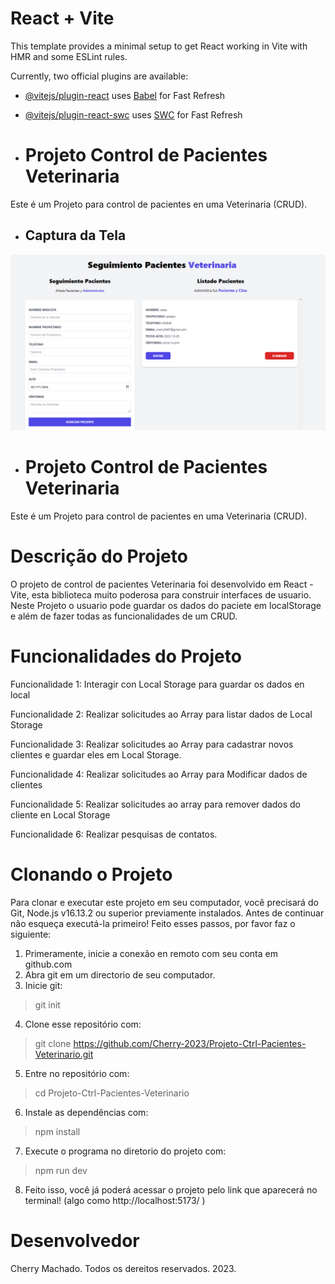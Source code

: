 # React + Vite

This template provides a minimal setup to get React working in Vite with HMR and some ESLint rules.

Currently, two official plugins are available:

- [@vitejs/plugin-react](https://github.com/vitejs/vite-plugin-react/blob/main/packages/plugin-react/README.md) uses [Babel](https://babeljs.io/) for Fast Refresh
- [@vitejs/plugin-react-swc](https://github.com/vitejs/vite-plugin-react-swc) uses [SWC](https://swc.rs/) for Fast Refresh

- # Projeto Control de Pacientes Veterinaria
Este é um Projeto para control de pacientes en uma Veterinaria (CRUD).

- ## Captura da Tela   
![alt text](https://github.com/Cherry-2023/Projeto-Ctrl-Pacientes-Veterinario/blob/master/src/assets/Pantalla.png)

- # Projeto Control de Pacientes Veterinaria
Este é um Projeto para control de pacientes en uma Veterinaria (CRUD).

# Descrição do Projeto

O projeto de control de pacientes Veterinaria foi desenvolvido em React - Vite, esta biblioteca muito poderosa para construir interfaces de usuario. Neste Projeto o usuario pode guardar os dados do paciete em localStorage e além de fazer todas as funcionalidades de um CRUD.

# Funcionalidades do Projeto

Funcionalidade 1: Interagir con Local Storage para guardar os dados en local

Funcionalidade 2: Realizar solicitudes ao Array para listar dados de Local Storage

Funcionalidade 3: Realizar solicitudes ao Array para cadastrar novos clientes e guardar eles em Local Storage.

Funcionalidade 4: Realizar solicitudes ao Array para Modificar dados de clientes

Funcionalidade 5: Realizar solicitudes ao array para remover dados do cliente en Local Storage

Funcionalidade 6: Realizar pesquisas de contatos.

# Clonando o Projeto

Para clonar e executar este projeto em seu computador, você precisará do Git, Node.js v16.13.2 ou superior previamente instalados.
Antes de continuar não esqueça executá-la primeiro!
Feito esses passos, por favor faz o siguiente:

1) Primeramente, inicie a conexão en remoto com seu conta em github.com
2) Abra git em um directorio de seu computador.
3) Inicie git:
> git init
4) Clone esse repositório com:
> git clone https://github.com/Cherry-2023/Projeto-Ctrl-Pacientes-Veterinario.git
5) Entre no repositório com:
>  cd Projeto-Ctrl-Pacientes-Veterinario
6) Instale as dependências com:
> npm install
7) Execute o programa no diretorio do projeto com:
> npm run dev
8) Feito isso, você já poderá acessar o projeto pelo link que aparecerá no terminal! (algo como  http://localhost:5173/ )

# Desenvolvedor

Cherry Machado. Todos os dereitos reservados. 2023.
